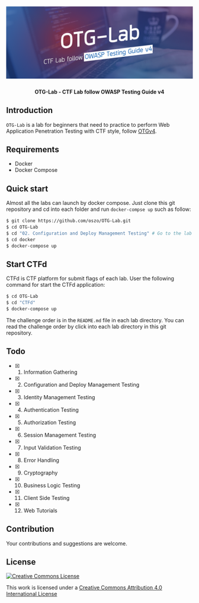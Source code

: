 <h1 align="center">
  <br>
  <a href="https://github.com/oszo/OTG-Lab">
    <img src="badge.png" alt="OTG-Lab"></a>
  <br>
</h1>
<h4 align="center">OTG-Lab - CTF Lab follow OWASP Testing Guide v4</h4>

## Introduction

`OTG-Lab` is a lab for beginners that need to practice to perform Web Application Penetration Testing with CTF style, follow [OTGv4](https://www.owasp.org/index.php/OWASP_Testing_Guide_v4_Table_of_Contents).

## Requirements

* Docker
* Docker Compose

## Quick start

Almost all the labs can launch by docker compose. Just clone this git repository and cd into each folder and run `docker-compse up` such as follow:

```bash
$ git clone https://github.com/oszo/OTG-Lab.git
$ cd OTG-Lab
$ cd "02. Configuration and Deploy Management Testing" # Go to the lab directory you want to do.
$ cd docker
$ docker-compose up
```
## Start CTFd

CTFd is CTF platform for submit flags of each lab. User the following command for start the CTFd application:

```bash
$ cd OTG-Lab
$ cd "CTFd"
$ docker-compose up
```

The challenge order is in the `README.md` file in each lab directory. You can read the challenge order by click into each lab directory in this git repository.

## Todo

- [x] 1.  Information Gathering
- [X] 2.  Configuration and Deploy Management Testing
- [X] 3.  Identity Management Testing
- [X] 4.  Authentication Testing
- [X] 5.  Authorization Testing
- [X] 6.  Session Management Testing
- [X] 7.  Input Validation Testing
- [X] 8.  Error Handling
- [X] 9.  Cryptography
- [X] 10. Business Logic Testing
- [X] 11. Client Side Testing
- [X] 12. Web Tutorials

## Contribution

Your contributions and suggestions are welcome.

## License

[![Creative Commons License](http://i.creativecommons.org/l/by/4.0/88x31.png)](http://creativecommons.org/licenses/by/4.0/)

This work is licensed under a [Creative Commons Attribution 4.0 International License](http://creativecommons.org/licenses/by/4.0/)
